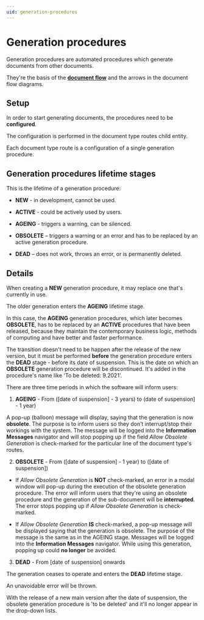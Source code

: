 ```yaml
---
uid: generation-procedures
---
```


# Generation procedures

Generation procedures are automated procedures which generate documents from other documents.

They're the basis of the **[document flow](https://docs.erp.net/tech/advanced/document-flow/index.html)** and the arrows in the document flow diagrams.

## Setup

In order to start generating documents, the procedures need to be **configured**.

The configuration is performed in the document type routes child entity.

Each document type route is a configuration of a single generation procedure.

## Generation procedures lifetime stages

This is the lifetime of a generation procedure:

- **NEW** - in development, cannot be used.

- **ACTIVE** - could be actively used by users.

- **AGEING** - triggers a warning, can be silenced.

- **OBSOLETE** – triggers a warning or an error and has to be replaced by an active generation procedure.

- **DEAD** – does not work, throws an error, or is permanently deleted.

## Details 

When creating a **NEW** generation procedure, it may replace one that's currently in use. 

The older generation enters the **AGEING** lifetime stage. 

In this case, the **AGEING** generation procedures, which later becomes **OBSOLETE**, has to be replaced by an **ACTIVE** procedures that have been released, because they maintain the contemporary business logic, methods of computing and have better and faster performance. 

The transition doesn't need to be happen after the release of the new version, but it must be performed **before** the generation procedure enters the **DEAD** stage - before its date of suspension. This is the date on which an **OBSOLETE** generation procedure will be discontinued. It's added in the procedure's name like 'To be deleted: 9.2021'.

There are three time periods in which the software will inform users:

1. **AGEING** - From ([date of suspension] - 3 years) to (date of suspension] - 1 year)

A pop-up (balloon) message will display, saying that the generation is now **obsolete**. The purpose is to inform users so they don’t interrupt/stop their workings with the system. The message will be logged into the **Information Messages** navigator and will stop popping up if the field _Allow Obsolete Generation_ is check-marked for the particular line of the document type's routes.

2. **OBSOLETE** - From ([date of suspension] - 1 year) to ([date of suspension])

  - If _Allow Obsolete Generation_ is **NOT** check-marked, an error in a modal window will pop-up during the execution of the obsolete generation procedure. The error will inform users that they're using an obsolete procedure and the generation of the sub-document will be **interrupted**. The error stops popping up if _Allow Obsolete Generation_ is check-marked.

  - If _Allow Obsolete Generation_ **IS** check-marked, a pop-up message will be displayed saying that the generation is obsolete. The purpose of the message is the same as in the AGEING stage. Messages will be logged into the **Information Messages** navigator. While using this generation, popping up could **no longer** be avoided.

3. **DEAD** - From [date of suspension] onwards  
 
The generation ceases to operate and enters the **DEAD** lifetime stage.

An unavoidable error will be thrown.

With the release of a new main version after the date of suspension, the obsolete generation procedure is 'to be deleted' and it'll no longer appear in the drop-down lists.
